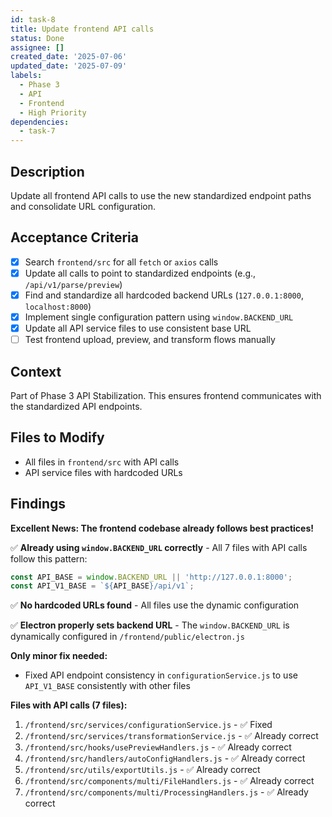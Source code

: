```yaml
---
id: task-8
title: Update frontend API calls
status: Done
assignee: []
created_date: '2025-07-06'
updated_date: '2025-07-09'
labels:
  - Phase 3
  - API
  - Frontend
  - High Priority
dependencies:
  - task-7
---
```


## Description

Update all frontend API calls to use the new standardized endpoint paths and consolidate URL configuration.

## Acceptance Criteria

- [x] Search `frontend/src` for all `fetch` or `axios` calls
- [x] Update all calls to point to standardized endpoints (e.g., `/api/v1/parse/preview`)
- [x] Find and standardize all hardcoded backend URLs (`127.0.0.1:8000`, `localhost:8000`)
- [x] Implement single configuration pattern using `window.BACKEND_URL`
- [x] Update all API service files to use consistent base URL
- [ ] Test frontend upload, preview, and transform flows manually

## Context

Part of Phase 3 API Stabilization. This ensures frontend communicates with the standardized API endpoints.

## Files to Modify

- All files in `frontend/src` with API calls
- API service files with hardcoded URLs

## Findings

**Excellent News: The frontend codebase already follows best practices!**

✅ **Already using `window.BACKEND_URL` correctly** - All 7 files with API calls follow this pattern:
```javascript
const API_BASE = window.BACKEND_URL || 'http://127.0.0.1:8000';
const API_V1_BASE = `${API_BASE}/api/v1`;
```

✅ **No hardcoded URLs found** - All files use the dynamic configuration

✅ **Electron properly sets backend URL** - The `window.BACKEND_URL` is dynamically configured in `/frontend/public/electron.js`

**Only minor fix needed:**
- Fixed API endpoint consistency in `configurationService.js` to use `API_V1_BASE` consistently with other files

**Files with API calls (7 files):**
1. `/frontend/src/services/configurationService.js` - ✅ Fixed
2. `/frontend/src/services/transformationService.js` - ✅ Already correct
3. `/frontend/src/hooks/usePreviewHandlers.js` - ✅ Already correct
4. `/frontend/src/handlers/autoConfigHandlers.js` - ✅ Already correct
5. `/frontend/src/utils/exportUtils.js` - ✅ Already correct
6. `/frontend/src/components/multi/FileHandlers.js` - ✅ Already correct
7. `/frontend/src/components/multi/ProcessingHandlers.js` - ✅ Already correct
